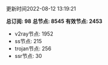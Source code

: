 更新时间2022-08-12 13:19:21

**总订阅: 98**
**总节点: 8545**
**有效节点: 2453**
- v2ray节点: 1952
- ss节点: 215
- trojan节点: 256
- ssr节点: 30
